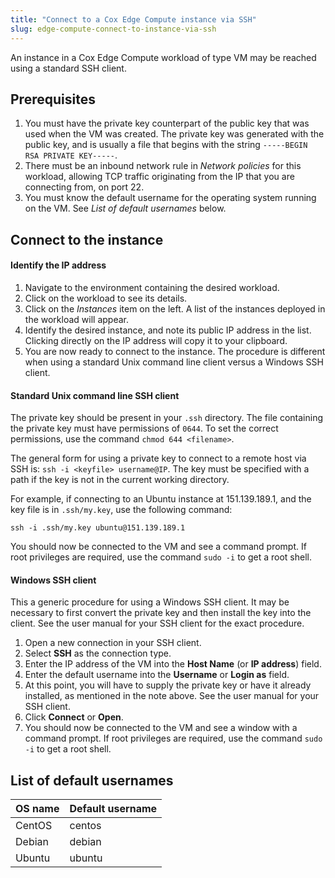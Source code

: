 ```yaml
---
title: "Connect to a Cox Edge Compute instance via SSH"
slug: edge-compute-connect-to-instance-via-ssh
---
```



An instance in a Cox Edge Compute workload of type VM may be reached using a standard SSH client.

## Prerequisites

1. You must have the private key counterpart of the public key that was used when the VM was created.  The private key was generated with the public key, and is usually a file that begins with the string `-----BEGIN RSA PRIVATE KEY-----`.
1. There must be an inbound network rule in *Network policies* for this workload, allowing TCP traffic originating from the IP that you are connecting from, on port 22.
1. You must know the default username for the operating system running on the VM.  See *List of default usernames* below.

## Connect to the instance

#### Identify the IP address

1. Navigate to the environment containing the desired workload.
1. Click on the workload to see its details.
1. Click on the *Instances* item on the left.  A list of the instances deployed in the workload will appear.
1. Identify the desired instance, and note its public IP address in the list.  Clicking directly on the IP address will copy it to your clipboard.
1. You are now ready to connect to the instance.  The procedure is different when using a standard Unix command line client versus a Windows SSH client.

#### Standard Unix command line SSH client

The private key should be present in your `.ssh` directory.  The file containing the private key must have permissions of `0644`.  To set the correct permissions, use the command `chmod 644 <filename>`.

The general form for using a private key to connect to a remote host via SSH is: `ssh -i <keyfile> username@IP`. The key must be specified with a path if the key is not in the current working directory.

For example, if connecting to an Ubuntu instance at 151.139.189.1, and the key file is in `.ssh/my.key`, use the following command:

```
ssh -i .ssh/my.key ubuntu@151.139.189.1
```

You should now be connected to the VM and see a command prompt.  If root privileges are required, use the command `sudo -i` to get a root shell.

#### Windows SSH client

This a generic procedure for using a Windows SSH client.  It may be necessary to first convert the private key and then install the key into the client.  See the user manual for your SSH client for the exact procedure.

1. Open a new connection in your SSH client.
1. Select **SSH** as the connection type.
1. Enter the IP address of the VM into the **Host Name** (or **IP address**) field.
1. Enter the default username into the **Username** or **Login as** field.
1. At this point, you will have to supply the private key or have it already installed, as mentioned in the note above.  See the user manual for your SSH client.
1. Click **Connect** or **Open**.
1. You should now be connected to the VM and see a window with a command prompt.  If root privileges are required, use the command `sudo -i` to get a root shell.

## List of default usernames

| OS name | Default username |
| --- | --- |
| CentOS | centos |
| Debian | debian |
| Ubuntu | ubuntu
